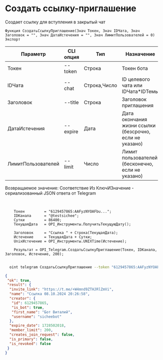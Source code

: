﻿---
sidebar_position: 3
---

# Создать ссылку-приглашение
 Создает ссылку для вступления в закрытый чат



`Функция СоздатьСсылкуПриглашение(Знач Токен, Знач IDЧата, Знач Заголовок = "", Знач ДатаИстечения = "", Знач ЛимитПользователей = 0) Экспорт`

  | Параметр | CLI опция | Тип | Назначение |
  |-|-|-|-|
  | Токен | --token | Строка | Токен бота |
  | IDЧата | --chat | Строка,Число | ID целевого чата или IDЧата*IDТемы |
  | Заголовок | --title | Строка | Заголовок приглашения |
  | ДатаИстечения | --expire | Дата | Дата окончания жизни ссылки (безсрочно, если не указано) |
  | ЛимитПользователей | --limit | Число | Лимит пользователей (бесконечно, если не указано) |

  
  Возвращаемое значение:   Соответствие Из КлючИЗначение - сериализованный JSON ответа от Telegram

<br/>




```bsl title="Пример кода"
    Токен         = "6129457865:AAFyzNYOAFbu...";
    IDКанала      = "@testsichee";
    Сутки         = 86400;
    ТекущаяДата   = OPI_Инструменты.ПолучитьТекущуюДату();

    Заголовок     = "Ссылка " + Строка(ТекущаяДата);
    Истечение     = ТекущаяДата + Сутки;
    UnixИстечение = OPI_Инструменты.UNIXTime(Истечение);

    Результат = OPI_Telegram.СоздатьСсылкуПриглашение(Токен, IDКанала, Заголовок, Истечение, 200);
```



```sh title="Пример команды CLI"
    
  oint telegram СоздатьСсылкуПриглашение --token "6129457865:AAFyzNYOAFbu..." --chat %chat% --title %title% --expire %expire% --limit %limit%

```

```json title="Результат"
{
 "ok": true,
 "result": {
  "invite_link": "https://t.me/+W4mnd9ZTHJRlZmVi",
  "name": "Ссылка 08.10.2024 20:26:58",
  "creator": {
   "id": 6129457865,
   "is_bot": true,
   "first_name": "Бот Виталий",
   "username": "sicheebot"
  },
  "expire_date": 1728502018,
  "member_limit": 200,
  "creates_join_request": false,
  "is_primary": false,
  "is_revoked": false
 }
}
```

